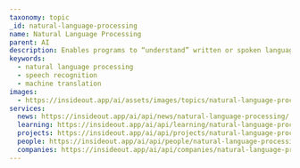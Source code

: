 ```yaml
---
taxonomy: topic
_id: natural-language-processing
name: Natural Language Processing
parent: AI
description: Enables programs to “understand” written or spoken language
keywords:
  - natural language processing
  - speech recognition
  - machine translation
images:
  - https://insideout.app/ai/assets/images/topics/natural-language-processing.jpg
services:
  news: https://insideout.app/ai/api/news/natural-language-processing/
  learning: https://insideout.app/ai/api/learning/natural-language-processing/
  projects: https://insideout.app/ai/api/projects/natural-language-processing/
  people: https://insideout.app/ai/api/people/natural-language-processing/
  companies: https://insideout.app/ai/api/companies/natural-language-processing/
---
```

